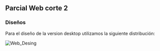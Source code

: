 ## Parcial Web corte 2
### Diseños
Para el diseño de la version desktop utilizamos la siguiente distribución:

![Web_Desing](https://user-images.githubusercontent.com/71720590/136895178-78df279d-14c1-4ee3-ad01-16b9a6412102.png)
